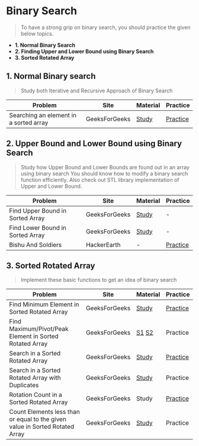 # Binary Search
>To have a strong grip on binary search, you should practice the given below topics.
- **1. Normal Binary Search**
- **2. Finding Upper and Lower Bound using Binary Search**
- **3. Sorted Rotated Array**

## 1. Normal Binary search
> Study both Iterative and Recursive Approach of Binary Search

| Problem | Site | Material | Practice |
| --- | --- | --- | --- |
| Searching an element in a sorted array | GeeksForGeeks | [Study](https://www.geeksforgeeks.org/binary-search/) | [Practice](https://practice.geeksforgeeks.org/problems/who-will-win/0) |


## 2. Upper Bound and Lower Bound using Binary Search
> Study how Upper Bound and Lower Bounds are found out in an array using binary search
  You should know how to modify a binary search function efficiently.
  Also check out STL library implementation of Upper and Lower Bound.

| Problem | Site | Material | Practice |
| --- | --- | --- | --- |
| Find Upper Bound in Sorted Array | GeeksForGeeks |  [Study](https://www.geeksforgeeks.org/upper_bound-in-cpp/) | - |
| Find Lower Bound in Sorted Array | GeeksForGeeks |  [Study](https://www.geeksforgeeks.org/upper_bound-in-cpp/) | - |
| Bishu And Soldiers | HackerEarth | - | [Practice](https://www.hackerearth.com/practice/algorithms/searching/binary-search/practice-problems/algorithm/bishu-and-soldiers/)  |


## 3. Sorted Rotated Array
> Implement these basic functions to get an idea of binary search

| Problem | Site | Material | Practice |
| --- | --- | --- | --- |        
| Find Minimum Element in Sorted Rotated Array | GeeksForGeeks | [Study](https://www.geeksforgeeks.org/find-minimum-element-in-a-sorted-and-rotated-array/) | [Practice](https://practice.geeksforgeeks.org/problems/minimum-element-in-a-sorted-and-rotated-array/0) |
| Find Maximum/Pivot/Peak Element in Sorted Rotated Array | GeeksForGeeks | [S1](http://theoryofprogramming.com/2017/12/16/find-pivot-element-sorted-rotated-array/) [S2](https://www.geeksforgeeks.org/maximum-element-in-a-sorted-and-rotated-array/?ref=rp) | Practice |
| Search in a Sorted Rotated Array | GeeksForGeeks | [Study]() | [Practice](https://practice.geeksforgeeks.org/problems/search-in-a-rotated-array/0) |
| Search in a Sorted Rotated Array with Duplicates | GeeksForGeeks | [Study](https://www.geeksforgeeks.org/search-an-element-in-a-sorted-and-rotated-array-with-duplicates/) | Practice |
| Rotation Count in a Sorted Rotated Array | GeeksForGeeks | Study | [Practice](https://practice.geeksforgeeks.org/problems/rotation/0) |
| Count Elements less than or equal to the given value in Sorted Rotated Array | GeeksForGeeks | [Study](https://www.geeksforgeeks.org/count-elements-less-equal-given-value-sorted-rotated-array/?ref=rp) | Practice |
